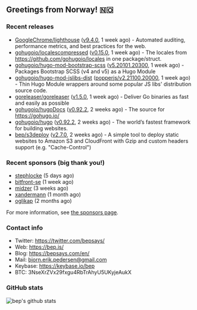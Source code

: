 ## Greetings from Norway! 🇳🇴

### Recent releases
- [GoogleChrome/lighthouse](https://github.com/GoogleChrome/lighthouse) ([v9.4.0](https://github.com/GoogleChrome/lighthouse/releases/tag/v9.4.0), 1 week ago) - Automated auditing, performance metrics, and best practices for the web.
- [gohugoio/localescompressed](https://github.com/gohugoio/localescompressed) ([v0.15.0](https://github.com/gohugoio/localescompressed/releases/tag/v0.15.0), 1 week ago) - The locales from https://github.com/gohugoio/locales in one package/struct.
- [gohugoio/hugo-mod-bootstrap-scss](https://github.com/gohugoio/hugo-mod-bootstrap-scss) ([v5.20101.20300](https://github.com/gohugoio/hugo-mod-bootstrap-scss/releases/tag/v5.20101.20300), 1 week ago) - Packages Bootstrap SCSS (v4 and v5) as a Hugo Module
- [gohugoio/hugo-mod-jslibs-dist](https://github.com/gohugoio/hugo-mod-jslibs-dist) ([popperjs/v2.21100.20000](https://github.com/gohugoio/hugo-mod-jslibs-dist/releases/tag/popperjs%2Fv2.21100.20000), 1 week ago) - Thin Hugo Module wrappers around some popular JS libs&#39; distribution source code.
- [goreleaser/goreleaser](https://github.com/goreleaser/goreleaser) ([v1.5.0](https://github.com/goreleaser/goreleaser/releases/tag/v1.5.0), 1 week ago) - Deliver Go binaries as fast and easily as possible
- [gohugoio/hugoDocs](https://github.com/gohugoio/hugoDocs) ([v0.92.2](https://github.com/gohugoio/hugoDocs/releases/tag/v0.92.2), 2 weeks ago) - The source for https://gohugo.io/
- [gohugoio/hugo](https://github.com/gohugoio/hugo) ([v0.92.2](https://github.com/gohugoio/hugo/releases/tag/v0.92.2), 2 weeks ago) - The world’s fastest framework for building websites.
- [bep/s3deploy](https://github.com/bep/s3deploy) ([v2.7.0](https://github.com/bep/s3deploy/releases/tag/v2.7.0), 2 weeks ago) - A simple tool to deploy static websites to Amazon S3 and CloudFront with Gzip and custom headers support (e.g. &#34;Cache-Control&#34;)


### Recent sponsors (big thank you!)

- [stephlocke](https://github.com/stephlocke) (5 days ago)
- [bitfront-se](https://github.com/bitfront-se) (1 week ago)
- [midzer](https://github.com/midzer) (3 weeks ago)
- [xandermann](https://github.com/xandermann) (1 month ago)
- [oglikap](https://github.com/oglikap) (2 months ago)

For more information, see [the sponsors page](https://github.com/sponsors/bep/).

### Contact info
- Twitter: https://twitter.com/bepsays/
- Web: https://bep.is/
- Blog: https://bepsays.com/en/
- Mail: bjorn.erik.pedersen@gmail.com
- Keybase: https://keybase.io/bep
- BTC: 3NseXrZVx29fxgu4RbTrAhyU5UKyjeAukX


### GitHub stats
![bep's github stats](https://github-readme-stats.vercel.app/api?username=bep&count_private=true&hide_title=true)

